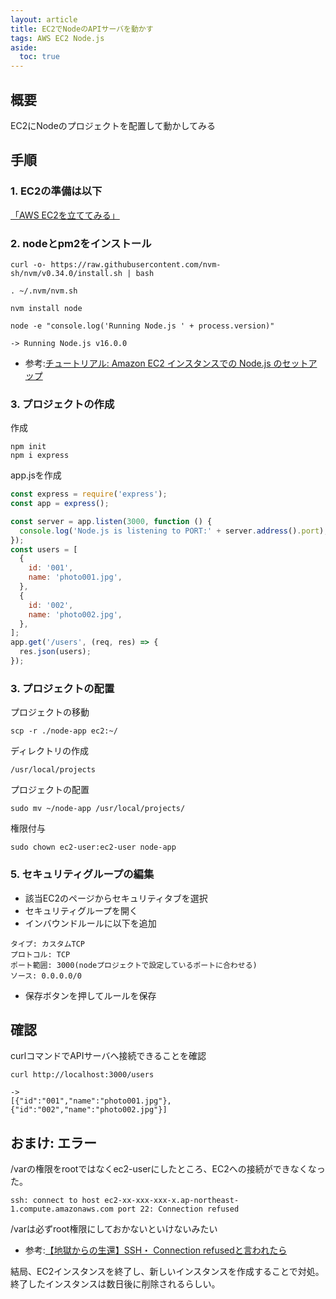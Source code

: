 ```yaml
---
layout: article
title: EC2でNodeのAPIサーバを動かす
tags: AWS EC2 Node.js
aside:
  toc: true
---
```


## 概要

EC2にNodeのプロジェクトを配置して動かしてみる



## 手順
### 1. EC2の準備は以下
[「AWS EC2を立ててみる」](https://hinahinako.github.io/mypage/2021/04/21/AWS-EC2%E3%82%92%E7%AB%8B%E3%81%A6%E3%81%A6%E3%81%BF%E3%82%8B.html)


### 2. nodeとpm2をインストール

```
curl -o- https://raw.githubusercontent.com/nvm-sh/nvm/v0.34.0/install.sh | bash

. ~/.nvm/nvm.sh

nvm install node

node -e "console.log('Running Node.js ' + process.version)"

-> Running Node.js v16.0.0

```

- 参考:[チュートリアル: Amazon EC2 インスタンスでの Node.js のセットアップ](https://docs.aws.amazon.com/ja_jp/sdk-for-javascript/v2/developer-guide/setting-up-node-on-ec2-instance.html)



### 3. プロジェクトの作成

作成
```
npm init
npm i express
```

app.jsを作成
```js
const express = require('express');
const app = express();

const server = app.listen(3000, function () {
  console.log('Node.js is listening to PORT:' + server.address().port);
});
const users = [
  {
    id: '001',
    name: 'photo001.jpg',
  },
  {
    id: '002',
    name: 'photo002.jpg',
  },
];
app.get('/users', (req, res) => {
  res.json(users);
});
```

### 3. プロジェクトの配置

プロジェクトの移動
```
scp -r ./node-app ec2:~/
```

ディレクトリの作成
```
/usr/local/projects
```

プロジェクトの配置
```
sudo mv ~/node-app /usr/local/projects/
```

権限付与
```
sudo chown ec2-user:ec2-user node-app
```

### 5. セキュリティグループの編集
- 該当EC2のページからセキュリティタブを選択
- セキュリティグループを開く
- インバウンドルールに以下を追加
```
タイプ: カスタムTCP
プロトコル: TCP
ポート範囲: 3000(nodeプロジェクトで設定しているポートに合わせる)
ソース: 0.0.0.0/0
```
- 保存ボタンを押してルールを保存

## 確認
curlコマンドでAPIサーバへ接続できることを確認
```
curl http://localhost:3000/users

->
[{"id":"001","name":"photo001.jpg"},{"id":"002","name":"photo002.jpg"}]
```


## おまけ: エラー

/varの権限をrootではなくec2-userにしたところ、EC2への接続ができなくなった。
```
ssh: connect to host ec2-xx-xxx-xxx-x.ap-northeast-1.compute.amazonaws.com port 22: Connection refused
```
/varは必ずroot権限にしておかないといけないみたい
- 参考:[【地獄からの生還】SSH・ Connection refusedと言われたら](https://qiita.com/hardreggaecafe/items/de9bac1d9ba42f25378e)

結局、EC2インスタンスを終了し、新しいインスタンスを作成することで対処。終了したインスタンスは数日後に削除されるらしい。


